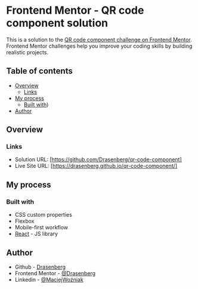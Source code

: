 # Frontend Mentor - QR code component solution

This is a solution to the [QR code component challenge on Frontend Mentor](https://www.frontendmentor.io/challenges/qr-code-component-iux_sIO_H). Frontend Mentor challenges help you improve your coding skills by building realistic projects. 

## Table of contents

- [Overview](#overview)
  - [Links](#links)
- [My process](#my-process)
  - [Built with](#built-with))
- [Author](#author)

## Overview

### Links

- Solution URL: [https://github.com/Drasenberg/qr-code-component]
- Live Site URL: [https://drasenberg.github.io/qr-code-component/]

## My process

### Built with

- CSS custom properties
- Flexbox
- Mobile-first workflow
- [React](https://reactjs.org/) - JS library

## Author

- Github - [Drasenberg](https://github.com/Drasenberg)
- Frontend Mentor - [@Drasenberg](https://www.frontendmentor.io/profile/Drasenberg)
- Linkedin - [@MaciejWoźniak](https://www.linkedin.com/in/maciej-wo%C5%BAniak-1b6559192/)